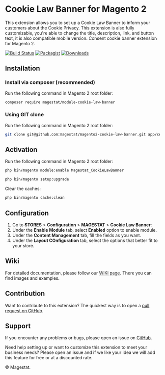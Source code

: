# Cookie Law Banner for Magento 2

This extension allows you to set up a Cookie Law Banner to inform your customers about the Cookie Privacy. This extension is also fully customizable, you're able to change the title, description, link, and button text, it is also compatible mobile version. Consent cookie banner extension for Magento 2.

[![Build Status](https://travis-ci.org/magestat/magento2-cookie-law-banner.svg?branch=develop)](https://travis-ci.org/magestat/magento2-cookie-law-banner) [![Packagist](https://img.shields.io/packagist/v/magestat/module-cookie-law-banner.svg)](https://packagist.org/packages/magestat/module-cookie-law-banner) [![Downloads](https://img.shields.io/packagist/dt/magestat/module-cookie-law-banner.svg)](https://packagist.org/packages/magestat/module-cookie-law-banner)

## Installation

### Install via composer (recommended)

Run the following command in Magento 2 root folder:
```sh
composer require magestat/module-cookie-law-banner
```

### Using GIT clone

Run the following command in Magento 2 root folder:
```sh
git clone git@github.com:magestat/magento2-cookie-law-banner.git app/code/Magestat/CookieLawBanner
```

## Activation

Run the following command in Magento 2 root folder:
```sh
php bin/magento module:enable Magestat_CookieLawBanner
```
```sh
php bin/magento setup:upgrade
```

Clear the caches:
```sh
php bin/magento cache:clean
```

## Configuration

1. Go to **STORES** > **Configuration** > **MAGESTAT** > **Cookie Law Banner**:
2. Under the **Enable Module** tab, select **Enabled** option to enable module.
3. Under the **Content Management** tab, fill the fields as you want.
3. Under the **Layout COnfiguration** tab, select the options that better fit to your store.

## Wiki

For detailed documentation, please follow our [WIKI page](https://github.com/magestat/magento2-cookie-law-banner/wiki). There you can find images and examples.

## Contribution

Want to contribute to this extension? The quickest way is to open a [pull request on GitHub](https://help.github.com/articles/using-pull-requests).

## Support

If you encounter any problems or bugs, please open an issue on [GitHub](https://github.com/magestat/magento2-cookie-law-banner/issues).

Need help setting up or want to customize this extension to meet your business needs? Please open an issue and if we like your idea we will add this feature for free or at a discounted rate.

© Magestat.
